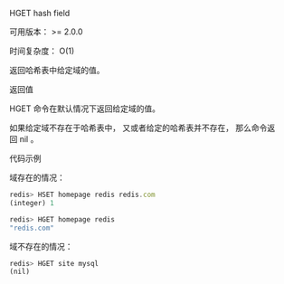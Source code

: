 HGET hash field

可用版本： >= 2.0.0

时间复杂度： O(1)

返回哈希表中给定域的值。

返回值

HGET 命令在默认情况下返回给定域的值。

如果给定域不存在于哈希表中， 又或者给定的哈希表并不存在， 那么命令返回 nil 。

代码示例

域存在的情况：

```javascript
redis> HSET homepage redis redis.com
(integer) 1

redis> HGET homepage redis
"redis.com"
```

域不存在的情况：

```javascript
redis> HGET site mysql
(nil)
```


